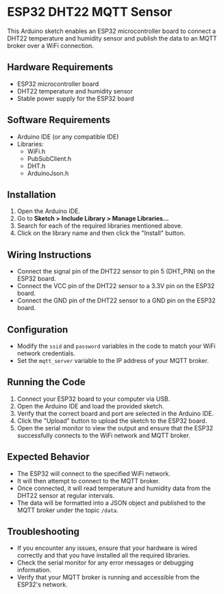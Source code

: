 # ESP32 DHT22 MQTT Sensor

This Arduino sketch enables an ESP32 microcontroller board to connect a DHT22 temperature and humidity sensor and publish the data to an MQTT broker over a WiFi connection.

## Hardware Requirements
- ESP32 microcontroller board
- DHT22 temperature and humidity sensor
- Stable power supply for the ESP32 board

## Software Requirements
- Arduino IDE (or any compatible IDE)
- Libraries:
  - WiFi.h
  - PubSubClient.h
  - DHT.h
  - ArduinoJson.h

## Installation
1. Open the Arduino IDE.
2. Go to **Sketch > Include Library > Manage Libraries...**
3. Search for each of the required libraries mentioned above.
4. Click on the library name and then click the "Install" button.

## Wiring Instructions
- Connect the signal pin of the DHT22 sensor to pin 5 (DHT_PIN) on the ESP32 board.
- Connect the VCC pin of the DHT22 sensor to a 3.3V pin on the ESP32 board.
- Connect the GND pin of the DHT22 sensor to a GND pin on the ESP32 board.

## Configuration
- Modify the `ssid` and `password` variables in the code to match your WiFi network credentials.
- Set the `mqtt_server` variable to the IP address of your MQTT broker.

## Running the Code
1. Connect your ESP32 board to your computer via USB.
2. Open the Arduino IDE and load the provided sketch.
3. Verify that the correct board and port are selected in the Arduino IDE.
4. Click the "Upload" button to upload the sketch to the ESP32 board.
5. Open the serial monitor to view the output and ensure that the ESP32 successfully connects to the WiFi network and MQTT broker.

## Expected Behavior
- The ESP32 will connect to the specified WiFi network.
- It will then attempt to connect to the MQTT broker.
- Once connected, it will read temperature and humidity data from the DHT22 sensor at regular intervals.
- The data will be formatted into a JSON object and published to the MQTT broker under the topic `/data`.

## Troubleshooting
- If you encounter any issues, ensure that your hardware is wired correctly and that you have installed all the required libraries.
- Check the serial monitor for any error messages or debugging information.
- Verify that your MQTT broker is running and accessible from the ESP32's network.

